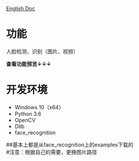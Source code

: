 [English Doc](README_en.md)
# 功能 #

人脸检测、识别（图片、视频）

**查看功能预览↓↓↓**

# 开发环境 #

- Windows 10（x64）
- Python 3.6
- OpenCV 
- Dlib 
- face_recognition 


##基本上都是从face_recognition上的examples下载的   
#注意：根据自己的需要，更换图片路径
